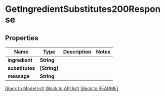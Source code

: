 # GetIngredientSubstitutes200Response

## Properties
Name | Type | Description | Notes
------------ | ------------- | ------------- | -------------
**ingredient** | **String** |  | 
**substitutes** | **[String]** |  | 
**message** | **String** |  | 

[[Back to Model list]](../README.md#documentation-for-models) [[Back to API list]](../README.md#documentation-for-api-endpoints) [[Back to README]](../README.md)


